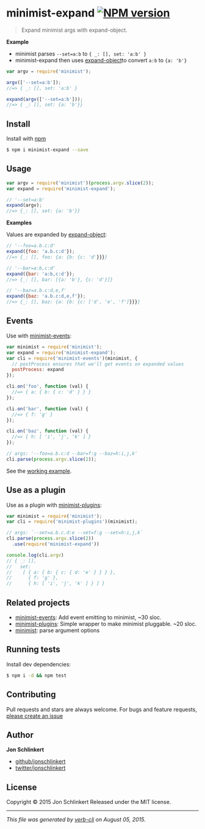 # minimist-expand [![NPM version](https://badge.fury.io/js/minimist-expand.svg)](http://badge.fury.io/js/minimist-expand)

> Expand minimist args with expand-object.

**Example**

* minimist parses `--set=a:b` to `{ _: [], set: 'a:b' }`
* minimist-expand then uses [expand-object](https://github.com/jonschlinkert/expand-object)to convert `a:b` to `{a: 'b'}`

```js
var argv = require('minimist');

argv(['--set=a:b']);
//=> { _: [], set: 'a:b' }

expand(argv(['--set=a:b']));
//=> { _: [], set: {a: 'b'}}
```

## Install

Install with [npm](https://www.npmjs.com/)

```sh
$ npm i minimist-expand --save
```

## Usage

```js
var argv = require('minimist')(process.argv.slice(2));
var expand = require('minimist-expand');

// '--set=a:b'
expand(argv);
//=> {_: [], set: {a: 'b'}}
```

**Examples**

Values are expanded by [expand-object](https://github.com/jonschlinkert/expand-object):

```js
// '--foo=a.b.c:d'
expand({foo: 'a.b.c:d'});
//=> {_: [], foo: {a: {b: {c: 'd'}}}}

// '--bar=a:b,c:d'
expand({bar: 'a:b,c:d'});
//=> {_: [], bar: [{a: 'b'}, {c: 'd'}]}

// '--baz=a.b.c:d,e,f'
expand({baz: 'a.b.c:d,e,f'});
//=> {_: [], baz: {a: {b: {c: ['d', 'e', 'f']}}}}
```

## Events

Use with [minimist-events](https://github.com/jonschlinkert/minimist-events):

```js
var minimist = require('minimist');
var expand = require('minimist-expand');
var cli = require('minimist-events')(minimist, {
  // postProcess ensures that we'll get events on expanded values
  postProcess: expand
});

cli.on('foo', function (val) {
  //=> { a: { b: { c: 'd' } } }
});

cli.on('bar', function (val) {
  //=> { f: 'g' }
});

cli.on('baz', function (val) {
  //=> { h: [ 'i', 'j', 'k' ] }
});

// args: '--foo=a.b.c:d --bar=f:g --baz=h:i,j,k'
cli.parse(process.argv.slice(2));
```

See the [working example](./examples/events.js).

## Use as a plugin

Use as a plugin with [minimist-plugins](https://github.com/jonschlinkert/minimist-plugins):

```js
var minimist = require('minimist');
var cli = require('minimist-plugins')(minimist);

// args: `--set=a.b.c.d:e --set=f:g --set=h:i,j,k`
cli.parse(process.argv.slice(2))
  .use(require('minimist-expand'))

console.log(cli.argv)
// { _: [],
//   set:
//    [ { a: { b: { c: { d: 'e' } } } },
//      { f: 'g' },
//      { h: [ 'i', 'j', 'k' ] } ] }
```

## Related projects

* [minimist-events](https://github.com/jonschlinkert/minimist-events): Add event emitting to minimist, ~30 sloc.
* [minimist-plugins](https://github.com/jonschlinkert/minimist-plugins): Simple wrapper to make minimist pluggable. ~20 sloc.
* [minimist](https://github.com/substack/minimist): parse argument options

## Running tests

Install dev dependencies:

```sh
$ npm i -d && npm test
```

## Contributing

Pull requests and stars are always welcome. For bugs and feature requests, [please create an issue](https://github.com/jonschlinkert/minimist-expand/issues/new)

## Author

**Jon Schlinkert**

+ [github/jonschlinkert](https://github.com/jonschlinkert)
+ [twitter/jonschlinkert](http://twitter.com/jonschlinkert)

## License

Copyright © 2015 Jon Schlinkert
Released under the MIT license.

***

_This file was generated by [verb-cli](https://github.com/assemble/verb-cli) on August 05, 2015._